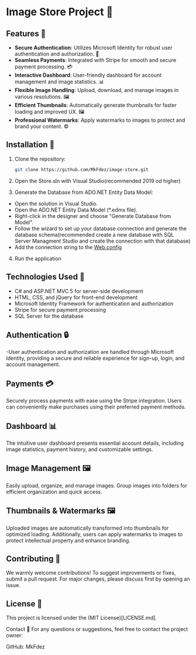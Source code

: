 # Image Store Project 📸

## Features 🌟

- **Secure Authentication**: Utilizes Microsoft Identity for robust user authentication and authorization. 🔐
- **Seamless Payments**: Integrated with Stripe for smooth and secure payment processing. 💳
- **Interactive Dashboard**: User-friendly dashboard for account management and image statistics. 📊
- **Flexible Image Handling**: Upload, download, and manage images in various resolutions. 🖼️
- **Efficient Thumbnails**: Automatically generate thumbnails for faster loading and improved UX. 🖼️
- **Professional Watermarks**: Apply watermarks to images to protect and brand your content. ©️

## Installation 🚀

1. Clone the repository:
   ```sh
   git clone https://github.com/MkFdez/image-store.git
2. Open the Store.sln with Visual Studio(recommended 2019 od higher)

3. Generate the Database from ADO.NET Entity Data Model:

  - Open the solution in Visual Studio.
  - Open the ADO.NET Entity Data Model (*.edmx file).
  - Right-click in the designer and choose "Generate Database from Model".
  - Follow the wizard to set up your database connection and generate the database schema(recommended create a new database with SQL Server Managment Studio and create the connection with that database) 
  - Add the connection string to the [Web.config](Store/Web.config)
4. Run the application

## Technologies Used 🔧
- C# and ASP.NET MVC 5 for server-side development
- HTML, CSS, and jQuery for front-end development
- Microsoft Identity Framework for authentication and authorization
- Stripe for secure payment processing
- SQL Server for the database

## Authentication 🔒
-User authentication and authorization are handled through Microsoft Identity, providing a secure and reliable experience for sign-up, login, and account management.

## Payments 💳
Securely process payments with ease using the Stripe integration. Users can conveniently make purchases using their preferred payment methods.

## Dashboard 📊
The intuitive user dashboard presents essential account details, including image statistics, payment history, and customizable settings.

## Image Management 🖼️
Easily upload, organize, and manage images. Group images into folders for efficient organization and quick access.

## Thumbnails & Watermarks 🖼️
Uploaded images are automatically transformed into thumbnails for optimized loading. Additionally, users can apply watermarks to images to protect intellectual property and enhance branding.

## Contributing 👥
We warmly welcome contributions! To suggest improvements or fixes, submit a pull request. For major changes, please discuss first by opening an issue.

## License 📜
This project is licensed under the (MIT License)[LICENSE.md].

Contact 📧
For any questions or suggestions, feel free to contact the project owner:

GitHub: MkFdez
